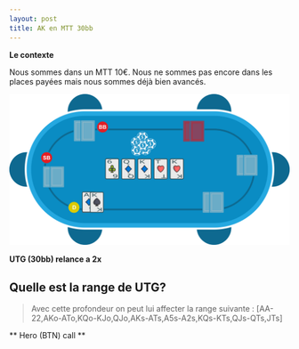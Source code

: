 ```yaml
---
layout: post
title: AK en MTT 30bb
---
```

**Le contexte**

Nous sommes dans un MTT 10€.
Nous ne sommes pas encore dans les places payées mais nous sommes déjà bien avancés.

![](../img/spots/2018-10-18-spot-1-AK.png)

**UTG (30bb) relance a 2x**

## Quelle est la range de UTG?

> Avec cette profondeur on peut lui affecter la range suivante :
> [AA-22,AKo-ATo,KQo-KJo,QJo,AKs-ATs,A5s-A2s,KQs-KTs,QJs-QTs,JTs]

** Hero (BTN) call **


<!--stackedit_data:
eyJoaXN0b3J5IjpbMTQwODEzNjAyMCwtMTUxODk0NjM1NCwtMT
A1MDIxODU3OCwyMDk3NDc5OTg0LDEyNDA5MTU0OTldfQ==
-->